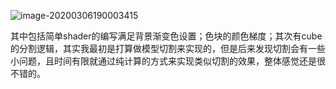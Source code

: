 ![image-20200306190003415](C:\Users\Administrator\AppData\Roaming\Typora\typora-user-images\image-20200306190003415.png)

其中包括简单shader的编写满足背景渐变色设置；色块的颜色梯度；其次有cube的分割逻辑，其实我最初是打算做模型切割来实现的，但是后来发现切割会有一些小问题，且时间有限就通过纯计算的方式来实现类似切割的效果，整体感觉还是很不错的。